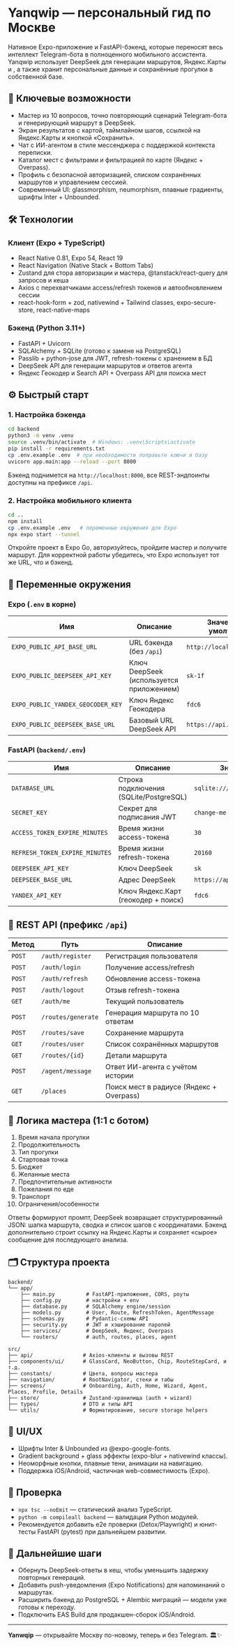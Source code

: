 # Yanqwip — персональный гид по Москве

Нативное Expo-приложение и FastAPI-бэкенд, которые переносят весь интеллект Telegram-бота в полноценного мобильного ассистента. Yanqwip использует DeepSeek для генерации маршрутов, Яндекс.Карты и , а также хранит персональные данные и сохранённые прогулки в собственной базе.

## 🌟 Ключевые возможности
- Мастер из 10 вопросов, точно повторяющий сценарий Telegram-бота и генерирующий маршрут в DeepSeek.
- Экран результатов с картой, таймлайном шагов, ссылкой на Яндекс.Карты и кнопкой «Сохранить».
- Чат с ИИ-агентом в стиле мессенджера с поддержкой контекста переписки.
- Каталог мест с фильтрами и фильтрацией по карте (Яндекс + Overpass).
- Профиль c безопасной авторизацией, списком сохранённых маршрутов и управлением сессией.
- Современный UI: glassmorphism, neumorphism, плавные градиенты, шрифты Inter + Unbounded.

## 🛠 Технологии
### Клиент (Expo + TypeScript)
- React Native 0.81, Expo 54, React 19
- React Navigation (Native Stack + Bottom Tabs)
- Zustand для стора авторизации и мастера, @tanstack/react-query для запросов и кеша
- Axios с перехватчиками access/refresh токенов и автообновлением сессии
- react-hook-form + zod, nativewind + Tailwind classes, expo-secure-store, react-native-maps

### Бэкенд (Python 3.11+)
- FastAPI + Uvicorn
- SQLAlchemy + SQLite (готово к замене на PostgreSQL)
- Passlib + python-jose для JWT, refresh-токены с хранением в БД
- DeepSeek API для генерации маршрутов и ответов агента
- Яндекс Геокодер и Search API + Overpass API для поиска мест

## ⚙️ Быстрый старт
### 1. Настройка бэкенда
```bash
cd backend
python3 -m venv .venv
source .venv/bin/activate  # Windows: .venv\Scripts\activate
pip install -r requirements.txt
cp .env.example .env  # при необходимости поправьте ключи и базу
uvicorn app.main:app --reload --port 8000
```
Бэкенд поднимется на `http://localhost:8000`, все REST-эндпоинты доступны на префиксе `/api`.

### 2. Настройка мобильного клиента
```bash
cd ..
npm install
cp .env.example .env   # переменные окружения для Expo
npx expo start --tunnel
```
Откройте проект в Expo Go, авторизуйтесь, пройдите мастер и получите маршрут. Для корректной работы убедитесь, что Expo использует тот же URL, что и бэкенд.

## 🔐 Переменные окружения
### Expo (`.env` в корне)
| Имя | Описание | Значение по умолчанию |
| --- | --- | --- |
| `EXPO_PUBLIC_API_BASE_URL` | URL бэкенда (без `/api`) | `http://localhost:8000` |
| `EXPO_PUBLIC_DEEPSEEK_API_KEY` | Ключ DeepSeek (используется приложением) | `sk-1f` |
| `EXPO_PUBLIC_YANDEX_GEOCODER_KEY` | Ключ Яндекс Геокодера | `fdc6` |
| `EXPO_PUBLIC_DEEPSEEK_BASE_URL` | Базовый URL DeepSeek API | `https://api.deepseek.com` |

### FastAPI (`backend/.env`)
| Имя | Описание | Значение |
| --- | --- | --- |
| `DATABASE_URL` | Строка подключения (SQLite/PostgreSQL) | `sqlite:///./yanqwip.db` |
| `SECRET_KEY` | Секрет для подписания JWT | `change-me` |
| `ACCESS_TOKEN_EXPIRE_MINUTES` | Время жизни access-токена | `30` |
| `REFRESH_TOKEN_EXPIRE_MINUTES` | Время жизни refresh-токена | `20160` |
| `DEEPSEEK_API_KEY` | Ключ DeepSeek | `sk` |
| `DEEPSEEK_BASE_URL` | Адрес DeepSeek | `https://api.deepseek.com` |
| `YANDEX_API_KEY` | Ключ Яндекс.Карт (геокодер + поиск) | `fdc6` |

## 🔌 REST API (префикс `/api`)
| Метод | Путь | Описание |
| --- | --- | --- |
| `POST` | `/auth/register` | Регистрация пользователя |
| `POST` | `/auth/login` | Получение access/refresh |
| `POST` | `/auth/refresh` | Обновление access-токена |
| `POST` | `/auth/logout` | Отзыв refresh-токена |
| `GET`  | `/auth/me` | Текущий пользователь |
| `POST` | `/routes/generate` | Генерация маршрута по 10 ответам |
| `POST` | `/routes/save` | Сохранение маршрута |
| `GET`  | `/routes/user` | Список сохранённых маршрутов |
| `GET`  | `/routes/{id}` | Детали маршрута |
| `POST` | `/agent/message` | Ответ ИИ-агента с учётом истории |
| `GET`  | `/places` | Поиск мест в радиусе (Яндекс + Overpass) |

## 🧭 Логика мастера (1:1 с ботом)
1. Время начала прогулки
2. Продолжительность
3. Тип прогулки
4. Стартовая точка
5. Бюджет
6. Желанные места
7. Предпочтительные активности
8. Пожелания по еде
9. Транспорт
10. Ограничения/особенности

Ответы формируют промпт, DeepSeek возвращает структурированный JSON: шапка маршрута, сводка и список шагов с координатами. Бэкенд дополнительно строит ссылку на Яндекс.Карты и сохраняет «сырое» сообщение для последующего анализа.

## 🗂 Структура проекта
```
backend/
└── app/
    ├── main.py          # FastAPI-приложение, CORS, роуты
    ├── config.py        # настройки + env
    ├── database.py      # SQLAlchemy engine/session
    ├── models.py        # User, Route, RefreshToken, AgentMessage
    ├── schemas.py       # Pydantic-схемы API
    ├── security.py      # JWT и хэширование паролей
    ├── services/        # DeepSeek, Яндекс, Overpass
    └── routers/         # auth, routes, places, agent

src/
├── api/                # Axios-клиенты и вызовы REST
├── components/ui/      # GlassCard, NeoButton, Chip, RouteStepCard, и т.д.
├── constants/          # Цвета, вопросы мастера
├── navigation/         # RootNavigator, стеки и табы
├── screens/            # Onboarding, Auth, Home, Wizard, Agent, Places, Profile, Details
├── store/              # Zustand-хранилища (auth + wizard)
├── types/              # DTO и типы API
└── utils/              # Форматирование, secure storage helpers
```

## 📱 UI/UX
- Шрифты Inter & Unbounded из @expo-google-fonts.
- Gradient background + glass эффекты (expo-blur + nativewind классы).
- Неоморфные кнопки, плавные тени, анимации на навигацию.
- Поддержка iOS/Android, частичная web-совместимость (Expo).

## 🧪 Проверка
- `npx tsc --noEmit` — статический анализ TypeScript.
- `python -m compileall backend` — валидация Python модулей.
- Рекомендуется добавить e2e проверки (Detox/Playwright) и юнит-тесты FastAPI (pytest) при дальнейшем развитии.

## 🚀 Дальнейшие шаги
- Обернуть DeepSeek-ответы в кеш, чтобы уменьшить задержку повторных генераций.
- Добавить push-уведомления (Expo Notifications) для напоминаний о маршрутах.
- Расширить бэкенд до PostgreSQL + Alembic миграций — модели уже готовы к переходу.
- Подключить EAS Build для продакшен-сборок iOS/Android.

---

**Yanwqip** — открывайте Москву по-новому, теперь и без Telegram. 🏛️✨
